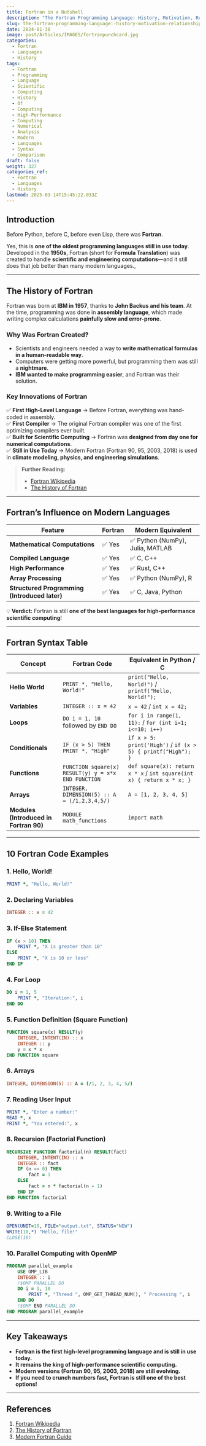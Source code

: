 ```yaml
---
title: Fortran in a Nutshell
description: "The Fortran Programming Language: History, Motivation, Relationship to Modern Languages, and Code Examples"
slug: the-fortran-programming-language:-history-motivation-relationship-to-modern-languages-and-10-code-examples
date: 2024-01-30
image: post/Articles/IMAGES/fortranpunchcard.jpg
categories:
  - Fortran
  - Languages
  - History
tags:
  - Fortran
  - Programming
  - Language
  - Scientific
  - Computing
  - History
  - Of
  - Computing
  - High-Performance
  - Computing
  - Numerical
  - Analysis
  - Modern
  - Languages
  - Syntax
  - Comparison
draft: false
weight: 327
categories_ref:
  - Fortran
  - Languages
  - History
lastmod: 2025-03-14T15:45:22.033Z
---
```

<!--
# The Fortran Programming Language: History, Motivation, Relationship to Modern Languages, and 10 Code Examples
-->

## Introduction

Before Python, before C, before even Lisp, there was **Fortran**.

Yes, this is **one of the oldest programming languages still in use today**. Developed in the **1950s**, Fortran (short for **Formula Translation**) was created to handle **scientific and engineering computations**—and it still does that job better than many modern languages.,

<!-- 
This article will explore:  

- The **history and motivation** behind Fortran.  
- How it influenced **modern programming languages**.  
- **10 real code examples** of Fortran in action.  
- A **table of Fortran syntax** compared to modern languages.  
-->

***

## The History of Fortran

Fortran was born at **IBM in 1957**, thanks to **John Backus and his team**. At the time, programming was done in **assembly language**, which made writing complex calculations **painfully slow and error-prone**.

### **Why Was Fortran Created?**

* Scientists and engineers needed a way to **write mathematical formulas in a human-readable way**.
* Computers were getting more powerful, but programming them was still a **nightmare**.
* **IBM wanted to make programming easier**, and Fortran was their solution.

### **Key Innovations of Fortran**

✅ **First High-Level Language** → Before Fortran, everything was hand-coded in assembly.\
✅ **First Compiler** → The original Fortran compiler was one of the first optimizing compilers ever built.\
✅ **Built for Scientific Computing** → Fortran was **designed from day one for numerical computations**.\
✅ **Still in Use Today** → Modern Fortran (Fortran 90, 95, 2003, 2018) is used in **climate modeling, physics, and engineering simulations**.

> **Further Reading:**
>
> * [Fortran Wikipedia](https://en.wikipedia.org/wiki/Fortran)
> * [The History of Fortran](https://history.computing.org/programming/fortran/)

***

## Fortran’s Influence on Modern Languages

| Feature                                       | Fortran | Modern Equivalent               |
| --------------------------------------------- | ------- | ------------------------------- |
| **Mathematical Computations**                 | ✅ Yes   | ✅ Python (NumPy), Julia, MATLAB |
| **Compiled Language**                         | ✅ Yes   | ✅ C, C++                        |
| **High Performance**                          | ✅ Yes   | ✅ Rust, C++                     |
| **Array Processing**                          | ✅ Yes   | ✅ Python (NumPy), R             |
| **Structured Programming (Introduced later)** | ✅ Yes   | ✅ C, Java, Python               |

💡 **Verdict:** Fortran is still **one of the best languages for high-performance scientific computing**!

***

## Fortran Syntax Table

| Concept                                | Fortran Code                                        | Equivalent in Python / C                                              |
| -------------------------------------- | --------------------------------------------------- | --------------------------------------------------------------------- |
| **Hello World**                        | `PRINT *, "Hello, World!"`                          | `print("Hello, World!")` / `printf("Hello, World!");`                 |
| **Variables**                          | `INTEGER :: x = 42`                                 | `x = 42` / `int x = 42;`                                              |
| **Loops**                              | `DO i = 1, 10` followed by `END DO`                 | `for i in range(1, 11):` / `for (int i=1; i<=10; i++)`                |
| **Conditionals**                       | `IF (x > 5) THEN PRINT *, "High"`                   | `if x > 5: print('High')` / `if (x > 5) { printf("High"); }`          |
| **Functions**                          | `FUNCTION square(x) RESULT(y) y = x*x END FUNCTION` | `def square(x): return x * x` / `int square(int x) { return x * x; }` |
| **Arrays**                             | `INTEGER, DIMENSION(5) :: A = (/1,2,3,4,5/)`        | `A = [1, 2, 3, 4, 5]`                                                 |
| **Modules (Introduced in Fortran 90)** | `MODULE math_functions`                             | `import math`                                                         |

***

## 10 Fortran Code Examples

### **1. Hello, World!**

```fortran
PRINT *, "Hello, World!"
```

### **2. Declaring Variables**

```fortran
INTEGER :: x = 42
```

### **3. If-Else Statement**

```fortran
IF (x > 10) THEN
    PRINT *, "X is greater than 10"
ELSE
    PRINT *, "X is 10 or less"
END IF
```

### **4. For Loop**

```fortran
DO i = 1, 5
    PRINT *, "Iteration:", i
END DO
```

### **5. Function Definition (Square Function)**

```fortran
FUNCTION square(x) RESULT(y)
    INTEGER, INTENT(IN) :: x
    INTEGER :: y
    y = x * x
END FUNCTION square
```

### **6. Arrays**

```fortran
INTEGER, DIMENSION(5) :: A = (/1, 2, 3, 4, 5/)
```

### **7. Reading User Input**

```fortran
PRINT *, "Enter a number:"
READ *, x
PRINT *, "You entered:", x
```

### **8. Recursion (Factorial Function)**

```fortran
RECURSIVE FUNCTION factorial(n) RESULT(fact)
    INTEGER, INTENT(IN) :: n
    INTEGER :: fact
    IF (n == 0) THEN
        fact = 1
    ELSE
        fact = n * factorial(n - 1)
    END IF
END FUNCTION factorial
```

### **9. Writing to a File**

```fortran
OPEN(UNIT=10, FILE="output.txt", STATUS="NEW")
WRITE(10,*) "Hello, file!"
CLOSE(10)
```

### **10. Parallel Computing with OpenMP**

```fortran
PROGRAM parallel_example
    USE OMP_LIB
    INTEGER :: i
    !$OMP PARALLEL DO
    DO i = 1, 10
        PRINT *, "Thread ", OMP_GET_THREAD_NUM(), " Processing ", i
    END DO
    !$OMP END PARALLEL DO
END PROGRAM parallel_example
```

***

## Key Takeaways

* **Fortran is the first high-level programming language and is still in use today.**
* **It remains the king of high-performance scientific computing.**
* **Modern versions (Fortran 90, 95, 2003, 2018) are still evolving.**
* **If you need to crunch numbers fast, Fortran is still one of the best options!**

***

## References

1. [Fortran Wikipedia](https://en.wikipedia.org/wiki/Fortran)
2. [The History of Fortran](https://history.computing.org/programming/fortran/)
3. [Modern Fortran Guide](https://www.fortran90.org/)

